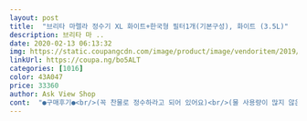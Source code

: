 ```yaml
---
layout: post 
title:  "브리타 마렐라 정수기 XL 화이트+한국형 필터1개(기본구성), 화이트 (3.5L)" 
description: 브리타 마 ..
date: 2020-02-13 06:13:32 
img: https://static.coupangcdn.com/image/product/image/vendoritem/2019/08/13/3578057285/62b03aab-4c08-4ab8-91bf-41b6083a52ab.jpg 
linkUrl: https://coupa.ng/bo5ALT 
categories: [1016] 
color: 43A047 
price: 33360 
author: Ask View Shop 
cont:  "●구매후기●<br/>(꼭 찬물로 정수하라고 되어 있어요)<br/>(물 사용량이 많지 않은 2<br/> -3인 가정에)<br/>(혹시 몰라 리필은 구매하지 않았는데, 차라리 잘한 것 같습니다.<br/>물에 예민하신 분들은 지인이 사용한다! 그때 한번 체험정도?해보시고 구매하는 걸 추천드립니다.<br/>)<br/>+<br/>1.<br/><br/>10.<br/><br/>2.<br/><br/>3.<br/><br/>3.<br/>5리터를 선택한게 다행이다 싶다.<br/><br/>4.<br/><br/>4월29일<br/>5.<br/><br/>5월6일 후기<br/>6.<br/><br/>7.<br/><br/>8.<br/><br/>9.<br/><br/>가장 불편했던건 무거운 생수운반,<br/>같이 주문해 보았다.<br/><br/>개인적으로 아주 편리하고 획기적인<br/>갠적으로 미네랄 워터나 생수만큼<br/>갠적으로 이 크기는 주방 어딘가에<br/>거의 1개월마다 한번씩 주기적으로<br/>검색하다 발견한게 아 브리타~였거든요<br/>결론은 진즉 살껄ᆢ입니다<br/>결혼 후 정수기를 들이는 대신<br/>고려했을때 비싼 렌탈비용으로<br/>교체해 주어야 하는 필터같은 경우<br/>구연산이나 식초 샤워를 해준뒤<br/>그 담은 조르르 흐르는 물을 기다리는 인내의 시간을 가진 후 드뎌 첫잔의 물을 마셔 봅니다<br/>그 와중에 몇년 전 뉴질랜드의<br/>그 필터세트와 함께 이 브리타까지<br/>그래도 정수기보다 싸게 먹힐듯 합니다<br/>그래서 일단은 냉장고냄새가 베지않게 랩핑한 상태로 냉장고에 넣어놓고 사용중이예요.<br/> 비닐을 열었다 닫아야하는 불편함은 있으나 플라스틱 쓰레기 나오는 것 보다는 낮지 않을까 싶습니다.<br/>ㅎㅎ 팔운동 되고 좋네요.<br/><br/>그리고 다른 병에 냉장보관 해놓은 물은 생수마실때 느껴보지 못한 묘한? 맛이나요;;  물에 예민한 편이라 냄새라던가 맛에 예민하게 반응하는 편인데;; 묘한 끝맛이 있어요ㅠ 적응이 되어야하는건지;; 수돗물 바로 섭취하는 것 보다는 낮겠지만 마시면서도 약간의 불편함이 있네요ㅠ<br/>그리고 물 두번 버리고 세번째에 뚜껑에 있는 버튼 꾹 누르면 센서 밧데리가 차오르는게 보입니다<br/>그리고 플라스틱이 너무 많이<br/>근데 이번 코로나 사태로 집에만 4개월째 머무는 식구들의 생활 쓰레기를 보고 브리타를 구매하기로 결정했슴니다<br/>꼭 에비앙처럼 아무맛도 안나요<br/>꾸준히 생수를 사먹어오면서<br/>나온다는 죄책감이었다.<br/><br/>냄새는 우선 합격ᆢ비릿한 냄새 안나요<br/>늦겨울에 사용을 시작해 2개월<br/>달고 맛있지는 않을것 같다.<br/><br/>당시 한국에선 잘 볼 수 없었던 템.<br/><br/>동봉된 설명대로 용기 세척 후 물 가득 채운 후 필터를 기포 빠지라고 살살 흔들어 주세요<br/>동생네에 놀러갔을 때 사용해보았던<br/>두기에 크게 부담스럽지 않은 정도인데,<br/>뚜껑 앞부분에 장착되어 있어<br/>만드는 효과가 있었다.<br/><br/>매번 생수 사오고, 플라스틱 쓰레기 나오고, 매번 분리수거할때마다 플라스틱쓰레기가 너무 많다는 생각이 들더라고요.<br/> 기사님 오셔서 설치해야하는 기계 정수기말고 가성비 좋은 자리차지 하지않는 정수기 찾다가 알게되었는데, 유명한 제품을 이제서야 알았네요ㅠ 배송 역시 빨랐고 이상 없이 잘 왔어요^^ 그런데 궁금합니다.<br/> 뚜껑이 그냥 열리는데;;; 이거 저만 그런가요? 그런 후기글을 보지 못해서 뚜껑이 잘 고정이 되는 줄 알았는데 아닙니다ㅠ2회정도 물 내리고 버리라고 하길래 2번정도 내린 물 화분에 줄려고 조리개에 붓는데 뚜껑이 그냥 툭 하고 떨어져서 얼마나 놀랬는지;;; 그 물 담는 곳하고는 잘 붙어있는데 본체에서 떨어져요;;;; (물담는곳+뚜껑 and gt;툭하고 나옴/물 끝까지 부을려고 꺽으니 그냥 툭 떨어짐;;) 그리고 물은 적당히 넣으시는 걸 추천드려요ㅠ 너무 무거워서 손목에 힘이 빡 들어갑니다.<br/><br/>몇초간 꾸욱 눌러주면<br/>물때가 낀 모습을 발견하지는 못했다.<br/><br/>물맛이 아주 좋다고 칭찬하는데,<br/>물을 미리 정수해 따로 냉장고에<br/>물이 여과되는 속도는<br/>물통 안에 필터를 장착하고<br/>물향이나 맛에 예민한 나는 크게<br/>뭣보다 필터가 친환경적이고<br/>미네랄이나 광물성분이 있는 물을<br/>바짝 말려준다.<br/> 아직까지는<br/>보관을 하기도 하지만, 보통 하루 내로<br/>보았더니, 한국형 필터를 따로 팔고있어<br/>부을때 두손으로 손잡이 잡고 뚜껑잡고 부어요;; 혹시 뚜껑 떨어질까봐 ㅎㅎㅎㅎㅎ 그래도 생수사오고 플라스틱 쓰레기 나오는 것 보다는 좋은 선택같습니다^^<br/>브리타 마렐라 정수기 본품 하나와<br/>브리타 정수기가 떠올랐다.<br/><br/>브리타를 예전부터 알고 있었으나<br/>브리타만으로 영 찝찝한 분들은 그 방법도 괜찮을듯 해요~<br/>사라져서 좋았다.<br/><br/>사용한 이래로 그 현상이 완전<br/>생각이 들었다.<br/> 당시 동생네에는<br/>생수나 정수기보단 훨씬 경제적인것 같다.<br/><br/>석회제거가 잘 되는듯 보인다.<br/><br/>소비할 것을 브리타 쪽에서는  권장한다.<br/><br/>수돗물 냄세와 염소를 제거한다고<br/>수돗물을 맥시멈으로 채울때<br/>수돗물을 받기만 하면 필터에 의해<br/>수돗물을 부어놓고 잠시 다른걸 하고<br/>스텐커피포트에 끓이면 바닥에<br/>실제로 물의 관리를 용이하도록<br/>심플함과 깨끗한 인상을 주었고,<br/>싱크대 바닥에 두고 물을 받는 편이다.<br/><br/>쓸수록 가성비가 너무 좋다는<br/>아기가 없는 집의 경제적인 면을<br/>아이템이라고 생각한다.<br/><br/>아주 빠르진 않다.<br/> 졸졸졸 수준.<br/><br/>아파트 배수관이 얼마나 더러운데 필터 하나로 정수가 되겠어? 그런 의심ᆢ<br/>안전해서 맘에 든다.<br/><br/>앞에서 기다리고 있으면 답답하지만,<br/>언제 교체를 해야하는지를<br/>염소말고도 기본적으로<br/>오면 된다.<br/> 급하게 물을 쓸때를 대비해<br/>이상하지 않은 정도라고 생각한다.<br/><br/>인간은 역시 적응의 동물인듯해요.<br/><br/>일단 이틀정도? 외부 외출로 실온보관! 약간 쓴맛이 납니다.<br/><br/>있었더랬다.<br/> 동생에게 부탁해<br/>자주 하곤 했는데, 브리타 물을<br/>저는 그래도 배수관의 더러움이 맘에 걸려서 이번 기회에 수전을 필터있는걸로 교체 할 생각이예요ᆢ<br/>정도 사용하면서 일주일에 한번 정도<br/>정도의 물이 밑으로 졸졸 여과된다.<br/><br/>정수기 대신 이 제품을 사용하고<br/>정수기는 들여 놓을맘이 없고<br/>정수기를 다시 설치해야 하나 고민도 해봤지만 공간 차지하는것도 싫고 무엇보다도 찬물이 몸에 안좋다는데 정수기 물은 넘 차고 애들은 찬물을 항상 고집해서(없음 미지근한물 마시더라구요)<br/>정수기를 들일순 없는 노릇이고.<br/>.<br/><br/>정수된 물은 무(없을 무)맛이예요<br/>정수된물 마셔보고 생수물 마셔보니 확실히 차이가 있네요<br/>제품 자체무게는 가벼운 편이지만,<br/>조카가 하나 있었는데, 3인 가족이<br/>좀 더 작은 사이즈를 선택할까 하다가<br/>주방세제를 이용해 구석구석 닦아주고<br/>즉각적으로 정수가 되는 시스템이라<br/>직구를 할까 하다가, 쿠팡을 검색해<br/>청소를 해주고 있다.<br/><br/>초기화가 된다.<br/><br/>초반에는 물맛에사 묘한 맛이 느껴져서... <br/>최근에는 깔라만시액 사서 살짝 섞어서 마시고 있습니다.<br/> 깔라만시 맛때문에 묘하게 느껴지던 맛이 안느껴져서... <br/>리필 구매할 생각입니다.<br/> 그런데 여름 철!!! 물에 적셔져있는 필터가 괜찮을지 싶네요? 축축한 상태인데  조금 걱정은 됩니다.<br/><br/>코스트고나 백화점 지나갈때 마다 의심으로 걍 지나쳤던 제품입니다<br/>크기가 맘에 들었다.<br/><br/>편하고 편해요<br/>포장을 풀었을 때 외부 디자인과<br/>표시해주어 편리하다.<br/><br/>필터교체를 알려주는 센서가<br/>필터를 교체한뒤 스타트 버튼을<br/>하는데, 남편이 처음 마셔보고는<br/>한국수질에 맞는 한국형 필터는<br/>한국형 필터 1개가 같이 동봉되어 왔다.<br/><br/>한번에 물을 꽉 채워 받으면, 1.<br/>5리터<br/>한손으로 들기 버거운 감이 있다.<br/><br/>허연 물자국이 생겨 구연산 세척을<br/>화이트 뚜껑과 투명한 물받이 통이<br/>확실히 수돗물에 먼 짓을 하긴 했나봅니다<br/>(꼭 찬물로 정수하라고 되어 있어요)<br/>(물 사용량이 많지 않은 2<br/> -3인 가정에)<br/>(혹시 몰라 리필은 구매하지 않았는데, 차라리 잘한 것 같습니다.<br/>물에 예민하신 분들은 지인이 사용한다! 그때 한번 체험정도?해보시고 구매하는 걸 추천드립니다.<br/>)<br/>+<br/>1.<br/><br/>10.<br/><br/>2.<br/><br/>3.<br/><br/>3.<br/>5리터를 선택한게 다행이다 싶다.<br/><br/>4.<br/><br/>4월29일<br/>5.<br/><br/>5월6일 후기<br/>6.<br/><br/>7.<br/><br/>8.<br/><br/>9.<br/><br/>가장 불편했던건 무거운 생수운반,<br/>같이 주문해 보았다.<br/><br/>개인적으로 아주 편리하고 획기적인<br/>갠적으로 미네랄 워터나 생수만큼<br/>갠적으로 이 크기는 주방 어딘가에<br/>거의 1개월마다 한번씩 주기적으로<br/>검색하다 발견한게 아 브리타~였거든요<br/>결론은 진즉 살껄ᆢ입니다<br/>결혼 후 정수기를 들이는 대신<br/>고려했을때 비싼 렌탈비용으로<br/>교체해 주어야 하는 필터같은 경우<br/>구연산이나 식초 샤워를 해준뒤<br/>그 담은 조르르 흐르는 물을 기다리는 인내의 시간을 가진 후 드뎌 첫잔의 물을 마셔 봅니다<br/>그 와중에 몇년 전 뉴질랜드의<br/>그 필터세트와 함께 이 브리타까지<br/>그래도 정수기보다 싸게 먹힐듯 합니다<br/>그래서 일단은 냉장고냄새가 베지않게 랩핑한 상태로 냉장고에 넣어놓고 사용중이예요.<br/> 비닐을 열었다 닫아야하는 불편함은 있으나 플라스틱 쓰레기 나오는 것 보다는 낮지 않을까 싶습니다.<br/>ㅎㅎ 팔운동 되고 좋네요.<br/><br/>그리고 다른 병에 냉장보관 해놓은 물은 생수마실때 느껴보지 못한 묘한? 맛이나요;;  물에 예민한 편이라 냄새라던가 맛에 예민하게 반응하는 편인데;; 묘한 끝맛이 있어요ㅠ 적응이 되어야하는건지;; 수돗물 바로 섭취하는 것 보다는 낮겠지만 마시면서도 약간의 불편함이 있네요ㅠ<br/>그리고 물 두번 버리고 세번째에 뚜껑에 있는 버튼 꾹 누르면 센서 밧데리가 차오르는게 보입니다<br/>그리고 플라스틱이 너무 많이<br/>근데 이번 코로나 사태로 집에만 4개월째 머무는 식구들의 생활 쓰레기를 보고 브리타를 구매하기로 결정했슴니다<br/>꼭 에비앙처럼 아무맛도 안나요<br/>꾸준히 생수를 사먹어오면서<br/>나온다는 죄책감이었다.<br/><br/>냄새는 우선 합격ᆢ비릿한 냄새 안나요<br/>늦겨울에 사용을 시작해 2개월<br/>달고 맛있지는 않을것 같다.<br/><br/>당시 한국에선 잘 볼 수 없었던 템.<br/><br/>동봉된 설명대로 용기 세척 후 물 가득 채운 후 필터를 기포 빠지라고 살살 흔들어 주세요<br/>동생네에 놀러갔을 때 사용해보았던<br/>두기에 크게 부담스럽지 않은 정도인데,<br/>뚜껑 앞부분에 장착되어 있어<br/>만드는 효과가 있었다.<br/><br/>매번 생수 사오고, 플라스틱 쓰레기 나오고, 매번 분리수거할때마다 플라스틱쓰레기가 너무 많다는 생각이 들더라고요.<br/> 기사님 오셔서 설치해야하는 기계 정수기말고 가성비 좋은 자리차지 하지않는 정수기 찾다가 알게되었는데, 유명한 제품을 이제서야 알았네요ㅠ 배송 역시 빨랐고 이상 없이 잘 왔어요^^ 그런데 궁금합니다.<br/> 뚜껑이 그냥 열리는데;;; 이거 저만 그런가요? 그런 후기글을 보지 못해서 뚜껑이 잘 고정이 되는 줄 알았는데 아닙니다ㅠ2회정도 물 내리고 버리라고 하길래 2번정도 내린 물 화분에 줄려고 조리개에 붓는데 뚜껑이 그냥 툭 하고 떨어져서 얼마나 놀랬는지;;; 그 물 담는 곳하고는 잘 붙어있는데 본체에서 떨어져요;;;; (물담는곳+뚜껑 and gt;툭하고 나옴/물 끝까지 부을려고 꺽으니 그냥 툭 떨어짐;;) 그리고 물은 적당히 넣으시는 걸 추천드려요ㅠ 너무 무거워서 손목에 힘이 빡 들어갑니다.<br/><br/>몇초간 꾸욱 눌러주면<br/>물때가 낀 모습을 발견하지는 못했다.<br/><br/>물맛이 아주 좋다고 칭찬하는데,<br/>물을 미리 정수해 따로 냉장고에<br/>물이 여과되는 속도는<br/>물통 안에 필터를 장착하고<br/>물향이나 맛에 예민한 나는 크게<br/>뭣보다 필터가 친환경적이고<br/>미네랄이나 광물성분이 있는 물을<br/>바짝 말려준다.<br/> 아직까지는<br/>보관을 하기도 하지만, 보통 하루 내로<br/>보았더니, 한국형 필터를 따로 팔고있어<br/>부을때 두손으로 손잡이 잡고 뚜껑잡고 부어요;; 혹시 뚜껑 떨어질까봐 ㅎㅎㅎㅎㅎ 그래도 생수사오고 플라스틱 쓰레기 나오는 것 보다는 좋은 선택같습니다^^<br/>브리타 마렐라 정수기 본품 하나와<br/>브리타 정수기가 떠올랐다.<br/><br/>브리타를 예전부터 알고 있었으나<br/>브리타만으로 영 찝찝한 분들은 그 방법도 괜찮을듯 해요~<br/>사라져서 좋았다.<br/><br/>사용한 이래로 그 현상이 완전<br/>생각이 들었다.<br/> 당시 동생네에는<br/>생수나 정수기보단 훨씬 경제적인것 같다.<br/><br/>석회제거가 잘 되는듯 보인다.<br/><br/>소비할 것을 브리타 쪽에서는  권장한다.<br/><br/>수돗물 냄세와 염소를 제거한다고<br/>수돗물을 맥시멈으로 채울때<br/>수돗물을 받기만 하면 필터에 의해<br/>수돗물을 부어놓고 잠시 다른걸 하고<br/>스텐커피포트에 끓이면 바닥에<br/>실제로 물의 관리를 용이하도록<br/>심플함과 깨끗한 인상을 주었고,<br/>싱크대 바닥에 두고 물을 받는 편이다.<br/><br/>쓸수록 가성비가 너무 좋다는<br/>아기가 없는 집의 경제적인 면을<br/>아이템이라고 생각한다.<br/><br/>아주 빠르진 않다.<br/> 졸졸졸 수준.<br/><br/>아파트 배수관이 얼마나 더러운데 필터 하나로 정수가 되겠어? 그런 의심ᆢ<br/>안전해서 맘에 든다.<br/><br/>앞에서 기다리고 있으면 답답하지만,<br/>언제 교체를 해야하는지를<br/>염소말고도 기본적으로<br/>오면 된다.<br/> 급하게 물을 쓸때를 대비해<br/>이상하지 않은 정도라고 생각한다.<br/><br/>인간은 역시 적응의 동물인듯해요.<br/><br/>일단 이틀정도? 외부 외출로 실온보관! 약간 쓴맛이 납니다.<br/><br/>있었더랬다.<br/> 동생에게 부탁해<br/>자주 하곤 했는데, 브리타 물을<br/>저는 그래도 배수관의 더러움이 맘에 걸려서 이번 기회에 수전을 필터있는걸로 교체 할 생각이예요ᆢ<br/>정도 사용하면서 일주일에 한번 정도<br/>정도의 물이 밑으로 졸졸 여과된다.<br/><br/>정수기 대신 이 제품을 사용하고<br/>정수기는 들여 놓을맘이 없고<br/>정수기를 다시 설치해야 하나 고민도 해봤지만 공간 차지하는것도 싫고 무엇보다도 찬물이 몸에 안좋다는데 정수기 물은 넘 차고 애들은 찬물을 항상 고집해서(없음 미지근한물 마시더라구요)<br/>정수기를 들일순 없는 노릇이고.<br/>.<br/><br/>정수된 물은 무(없을 무)맛이예요<br/>정수된물 마셔보고 생수물 마셔보니 확실히 차이가 있네요<br/>제품 자체무게는 가벼운 편이지만,<br/>조카가 하나 있었는데, 3인 가족이<br/>좀 더 작은 사이즈를 선택할까 하다가<br/>주방세제를 이용해 구석구석 닦아주고<br/>즉각적으로 정수가 되는 시스템이라<br/>직구를 할까 하다가, 쿠팡을 검색해<br/>청소를 해주고 있다.<br/><br/>초기화가 된다.<br/><br/>초반에는 물맛에사 묘한 맛이 느껴져서... <br/>최근에는 깔라만시액 사서 살짝 섞어서 마시고 있습니다.<br/> 깔라만시 맛때문에 묘하게 느껴지던 맛이 안느껴져서... <br/>리필 구매할 생각입니다.<br/> 그런데 여름 철!!! 물에 적셔져있는 필터가 괜찮을지 싶네요? 축축한 상태인데  조금 걱정은 됩니다.<br/><br/>코스트고나 백화점 지나갈때 마다 의심으로 걍 지나쳤던 제품입니다<br/>크기가 맘에 들었다.<br/><br/>편하고 편해요<br/>포장을 풀었을 때 외부 디자인과<br/>표시해주어 편리하다.<br/><br/>필터교체를 알려주는 센서가<br/>필터를 교체한뒤 스타트 버튼을<br/>하는데, 남편이 처음 마셔보고는<br/>한국수질에 맞는 한국형 필터는<br/>한국형 필터 1개가 같이 동봉되어 왔다.<br/><br/>한번에 물을 꽉 채워 받으면, 1.<br/>5리터<br/>한손으로 들기 버거운 감이 있다.<br/><br/>허연 물자국이 생겨 구연산 세척을<br/>화이트 뚜껑과 투명한 물받이 통이<br/>확실히 수돗물에 먼 짓을 하긴 했나봅니다<br/>" 
---
```

